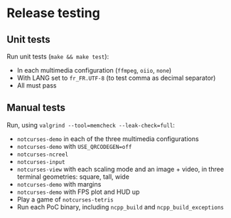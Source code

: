 # Release testing

## Unit tests

Run unit tests (`make && make test`):
* In each multimedia configuration (`ffmpeg`, `oiio`, `none`)
* With LANG set to `fr_FR.UTF-8` (to test comma as decimal separator)
* All must pass

## Manual tests

Run, using `valgrind --tool=memcheck --leak-check=full`:
* `notcurses-demo` in each of the three multimedia configurations
* `notcurses-demo` with `USE_QRCODEGEN=off`
* `notcurses-ncreel`
* `notcurses-input`
* `notcurses-view` with each scaling mode and an image + video, in three
   terminal geometries: square, tall, wide
* `notcurses-demo` with margins
* `notcurses-demo` with FPS plot and HUD up
* Play a game of `notcurses-tetris`
* Run each PoC binary, including `ncpp_build` and `ncpp_build_exceptions`
